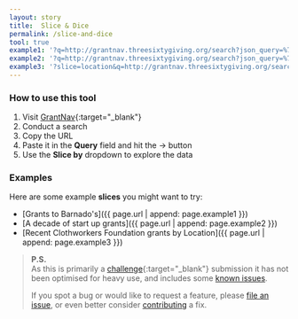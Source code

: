 ```yaml
---
layout: story
title:  Slice & Dice
permalink: /slice-and-dice
tool: true
example1: '?q=http://grantnav.threesixtygiving.org/search?json_query=%7B"aggs"%3A+%7B"currency"%3A+%7B"terms"%3A+%7B"size"%3A+3%2C+"field"%3A+"currency"%7D%7D%2C+"recipientOrganization"%3A+%7B"terms"%3A+%7B"size"%3A+50%2C+"field"%3A+"recipientOrganization.id_and_name"%7D%7D%2C+"fundingOrganization"%3A+%7B"terms"%3A+%7B"size"%3A+50%2C+"field"%3A+"fundingOrganization.id_and_name"%7D%7D%2C+"recipientDistrictName"%3A+%7B"terms"%3A+%7B"size"%3A+3%2C+"field"%3A+"recipientDistrictName"%7D%7D%2C+"recipientRegionName"%3A+%7B"terms"%3A+%7B"size"%3A+3%2C+"field"%3A+"recipientRegionName"%7D%7D%7D%2C+"query"%3A+%7B"bool"%3A+%7B"must"%3A+%7B"query_string"%3A+%7B"query"%3A+"%2A"%2C+"default_field"%3A+"_all"%7D%7D%2C+"filter"%3A+%5B%7B"bool"%3A+%7B"should"%3A+%5B%5D%7D%7D%2C+%7B"bool"%3A+%7B"should"%3A+%5B%7B"term"%3A+%7B"recipientOrganization.id_and_name"%3A+"%5B%5C"Barnardo%27s%5C"%2C+%5C"GB-CHC-216250%5C"%5D"%7D%7D%5D%7D%7D%2C+%7B"bool"%3A+%7B"must"%3A+%7B%7D%2C+"should"%3A+%5B%5D%7D%7D%2C+%7B"bool"%3A+%7B"must"%3A+%7B%7D%2C+"should"%3A+%7B"range"%3A+%7B"amountAwarded"%3A+%7B%7D%7D%7D%7D%7D%2C+%7B"bool"%3A+%7B"should"%3A+%5B%5D%7D%7D%2C+%7B"bool"%3A+%7B"should"%3A+%5B%5D%7D%7D%2C+%7B"bool"%3A+%7B"should"%3A+%5B%5D%7D%7D%2C+%7B"bool"%3A+%7B"should"%3A+%5B%5D%7D%7D%5D%7D%7D%2C+"sort"%3A+%7B"_score"%3A+%7B"order"%3A+"desc"%7D%7D%2C+"extra_context"%3A+%7B"amountAwardedFixed_facet_size"%3A+3%2C+"awardYear_facet_size"%3A+3%7D%7D'
example2: '?q=http://grantnav.threesixtygiving.org/search?json_query=%7B%22aggs%22%3A+%7B%22currency%22%3A+%7B%22terms%22%3A+%7B%22size%22%3A+3%2C+%22field%22%3A+%22currency%22%7D%7D%2C+%22recipientOrganization%22%3A+%7B%22terms%22%3A+%7B%22size%22%3A+3%2C+%22field%22%3A+%22recipientOrganization.id_and_name%22%7D%7D%2C+%22fundingOrganization%22%3A+%7B%22terms%22%3A+%7B%22size%22%3A+3%2C+%22field%22%3A+%22fundingOrganization.id_and_name%22%7D%7D%2C+%22recipientDistrictName%22%3A+%7B%22terms%22%3A+%7B%22size%22%3A+3%2C+%22field%22%3A+%22recipientDistrictName%22%7D%7D%2C+%22recipientRegionName%22%3A+%7B%22terms%22%3A+%7B%22size%22%3A+3%2C+%22field%22%3A+%22recipientRegionName%22%7D%7D%7D%2C+%22query%22%3A+%7B%22bool%22%3A+%7B%22must%22%3A+%7B%22query_string%22%3A+%7B%22query%22%3A+%22%5C%22start+up%5C%22+AND+awardDate%3A%5B2008-01-01+TO+2018-12-31%5D%22%2C+%22default_field%22%3A+%22_all%22%7D%7D%2C+%22filter%22%3A+%5B%7B%22bool%22%3A+%7B%22should%22%3A+%5B%5D%7D%7D%2C+%7B%22bool%22%3A+%7B%22should%22%3A+%5B%5D%7D%7D%2C+%7B%22bool%22%3A+%7B%22must%22%3A+%7B%7D%2C+%22should%22%3A+%5B%5D%7D%7D%2C+%7B%22bool%22%3A+%7B%22must%22%3A+%7B%7D%2C+%22should%22%3A+%7B%22range%22%3A+%7B%22amountAwarded%22%3A+%7B%7D%7D%7D%7D%7D%2C+%7B%22bool%22%3A+%7B%22should%22%3A+%5B%5D%7D%7D%2C+%7B%22bool%22%3A+%7B%22should%22%3A+%5B%5D%7D%7D%2C+%7B%22bool%22%3A+%7B%22should%22%3A+%5B%5D%7D%7D%2C+%7B%22bool%22%3A+%7B%22should%22%3A+%5B%5D%7D%7D%5D%7D%7D%2C+%22sort%22%3A+%7B%22_score%22%3A+%7B%22order%22%3A+%22desc%22%7D%7D%2C+%22extra_context%22%3A+%7B%22amountAwardedFixed_facet_size%22%3A+3%2C+%22awardYear_facet_size%22%3A+3%7D%7D'
example3: '?slice=location&q=http://grantnav.threesixtygiving.org/search?json_query={"aggs":%20{"currency":%20{"terms":%20{"size":%203,%20"field":%20"currency"}},%20"recipientOrganization":%20{"terms":%20{"size":%203,%20"field":%20"recipientOrganization.id_and_name"}},%20"fundingOrganization":%20{"terms":%20{"size":%2050,%20"field":%20"fundingOrganization.id_and_name"}},%20"recipientDistrictName":%20{"terms":%20{"size":%203,%20"field":%20"recipientDistrictName"}},%20"recipientRegionName":%20{"terms":%20{"size":%203,%20"field":%20"recipientRegionName"}}},%20"query":%20{"bool":%20{"must":%20{"query_string":%20{"query":%20"awardDate:[2015-01-01%20TO%202017-12-31]",%20"default_field":%20"_all"}},%20"filter":%20[{"bool":%20{"should":%20[{"term":%20{"fundingOrganization.id_and_name":%20"[\"The%20Clothworkers%20Foundation\",%20\"GB-CHC-274100\"]"}}]}},%20{"bool":%20{"should":%20[]}},%20{"bool":%20{"must":%20{},%20"should":%20[]}},%20{"bool":%20{"must":%20{},%20"should":%20{"range":%20{"amountAwarded":%20{}}}}},%20{"bool":%20{"should":%20[]}},%20{"bool":%20{"should":%20[]}},%20{"bool":%20{"should":%20[]}},%20{"bool":%20{"should":%20[]}}]}},%20"sort":%20{"_score":%20{"order":%20"desc"}},%20"extra_context":%20{"amountAwardedFixed_facet_size":%203,%20"awardYear_facet_size":%203}}'
---
```


### How to use this tool

1. Visit [GrantNav](http://grantnav.threesixtygiving.org/){:target="_blank"}
2. Conduct a search
3. Copy the URL
4. Paste it in the **Query** field and hit the &rarr; button
5. Use the **Slice by** dropdown to explore the data

### Examples

Here are some example **slices** you might want to try:

- [Grants to Barnado's]({{ page.url | append: page.example1 }})
- [A decade of start up grants]({{ page.url | append: page.example2 }})
- [Recent Clothworkers Foundation grants by Location]({{ page.url | append: page.example3 }})

>**P.S.**  
>As this is primarily a [challenge](https://challenge.threesixtygiving.org/){:target="_blank"} submission it has not been optimised for heavy use, and includes some [known issues](#).
><!-- TODO: and will limit your searches to displaying the first 1,250 grants -->
>
>If you spot a bug or would like to request a feature, please [file an issue](#), or even better consider [contributing](#) a fix.
